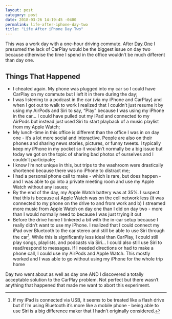 ```yaml
---
layout: post
category: post
date: 2018-03-26 14:19:45 -0400
permalink: life-after-iphone-day-two
title: "Life After iPhone Day Two"
---
```


This was a work day with a one-hour driving commute. After [Day One](http://theonlysiteever.com/life-after-iphone-day-one) I presumed the lack of CarPlay would be the biggest issue on day two because otherwise the time I spend in the office wouldn’t be much different than day one.

## Things That Happened

+ I cheated again. My phone was plugged into my car so I could have CarPlay on my commute but I left it in there during the day;
+ I was listening to a podcast in the car (via my iPhone and CarPlay) and when I got out to walk to work I realized that I couldn’t just resume it by using my AirPods and Siri to say, “Play” because I was using my iPhone in the car... I could have pulled out my iPad and connected to my AirPods but instead just used Siri to start playback of a music playlist from my Apple Watch;
+ My lunch-time in this office is different than the office I was in on day one - it’s a lot more social and interactive. People are also on their phones and sharing news stories, pictures, or funny tweets. I typically keep my iPhone in my pocket so it wouldn’t normally be a big issue but today we got on the topic of sharing bad photos of ourselves and I couldn’t participate;
+ I know I’m not unique in this, but trips to the washroom were drastically shortened because there was no iPhone to distract me;
+ I had a personal phone call to make - which is rare, but does happen - and I was able to go into a private meeting room and use my Apple Watch without any issues;
+ By the end of the day, my Apple Watch battery was at 35%. I suspect that this is because a) Apple Watch was on the cell network less (it was connected to my phone on the drive to and from work and b) I streamed more music from Apple Watch on day one than I did on day two - more than I would normally need to because I was just trying it out
+ Before the drive home I tinkered a bit with the in-car setup because I really didn’t want to use my iPhone. I realized that I could connect my iPad over Bluetooth to the car stereo and still be able to use Siri through the car[^1-daytwo]. While this is significantly less ideal than CarPlay, I could still play songs, playlists, and podcasts via Siri... I could also still use Siri to read/respond to messages. If I needed directions or had to make a phone call, I could use my AirPods and Apple Watch. This mostly worked and I was able to go without using my iPhone for the whole trip home

Day two went about as well as day one AND I discovered a totally acceptable solution to the CarPlay problem. Not perfect but there wasn’t anything that happened that made me want to abort this experiment. 

[^1-daytwo]: If my iPad is connected via USB, it seems to be treated like a flash drive but if I’m using Bluetooth it’s more like a mobile phone - being able to use Siri is a big difference maker that I hadn’t originally considered.